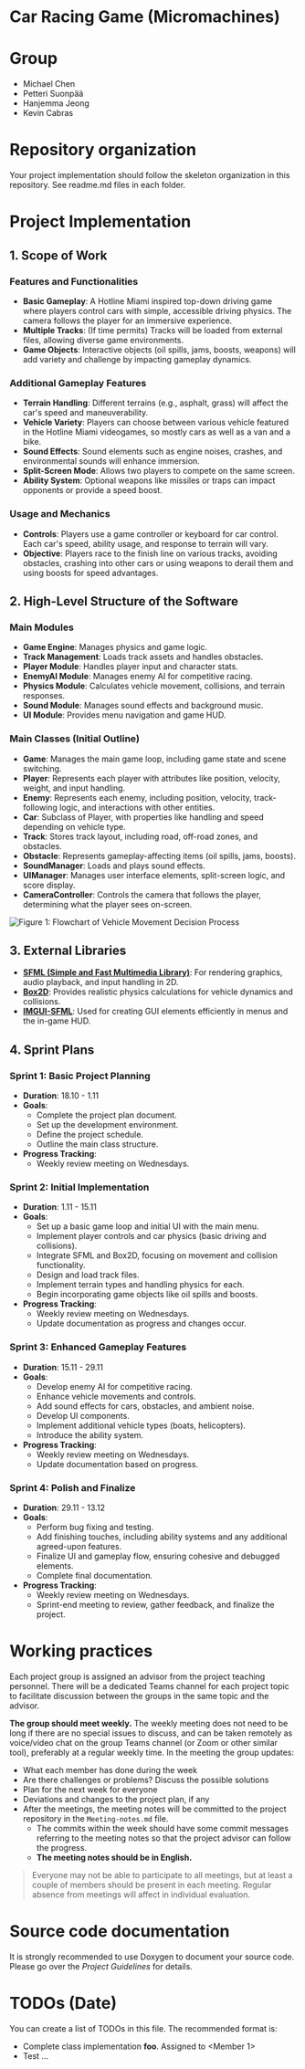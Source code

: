 # Car Racing Game (Micromachines)

# Group
- Michael Chen
- Petteri Suonpää
- Hanjemma Jeong
- Kevin Cabras

# Repository organization
Your project implementation should follow the skeleton organization in this repository.
See readme.md files in each folder.

# Project Implementation 

## 1. Scope of Work

### Features and Functionalities

- **Basic Gameplay**: A Hotline Miami inspired top-down driving game where players control cars with simple, accessible driving physics. The camera follows the player for an immersive experience.
- **Multiple Tracks**: (If time permits) Tracks will be loaded from external files, allowing diverse game environments.
- **Game Objects**: Interactive objects (oil spills, jams, boosts, weapons) will add variety and challenge by impacting gameplay dynamics.

### Additional Gameplay Features

- **Terrain Handling**: Different terrains (e.g., asphalt, grass) will affect the car's speed and maneuverability.
- **Vehicle Variety**: Players can choose between various vehicle featured in the Hotline Miami videogames, so mostly cars as well as a van and a bike.
- **Sound Effects**: Sound elements such as engine noises, crashes, and environmental sounds will enhance immersion.
- **Split-Screen Mode**: Allows two players to compete on the same screen.
- **Ability System**: Optional weapons like missiles or traps can impact opponents or provide a speed boost.

### Usage and Mechanics

- **Controls**: Players use a game controller or keyboard for car control. Each car's speed, ability usage, and response to terrain will vary.
- **Objective**: Players race to the finish line on various tracks, avoiding obstacles, crashing into other cars or using weapons to derail them and using boosts for speed advantages.

## 2. High-Level Structure of the Software

### Main Modules

- **Game Engine**: Manages physics and game logic.
- **Track Management**: Loads track assets and handles obstacles.
- **Player Module**: Handles player input and character stats.
- **EnemyAI Module**: Manages enemy AI for competitive racing.
- **Physics Module**: Calculates vehicle movement, collisions, and terrain responses.
- **Sound Module**: Manages sound effects and background music.
- **UI Module**: Provides menu navigation and game HUD.

### Main Classes (Initial Outline)

- **Game**: Manages the main game loop, including game state and scene switching.
- **Player**: Represents each player with attributes like position, velocity, weight, and input handling.
- **Enemy**: Represents each enemy, including position, velocity, track-following logic, and interactions with other entities.
- **Car**: Subclass of Player, with properties like handling and speed depending on vehicle type.
- **Track**: Stores track layout, including road, off-road zones, and obstacles.
- **Obstacle**: Represents gameplay-affecting items (oil spills, jams, boosts).
- **SoundManager**: Loads and plays sound effects.
- **UIManager**: Manages user interface elements, split-screen logic, and score display.
- **CameraController**: Controls the camera that follows the player, determining what the player sees on-screen.

![Figure 1: Flowchart of Vehicle Movement Decision Process](./Flow_chart.png)

## 3. External Libraries

- **[SFML (Simple and Fast Multimedia Library)](https://www.sfml-dev.org/)**: For rendering graphics, audio playback, and input handling in 2D.
- **[Box2D](https://box2d.org/)**: Provides realistic physics calculations for vehicle dynamics and collisions.
- **[IMGUI-SFML](https://github.com/SFML/imgui-sfml)**: Used for creating GUI elements efficiently in menus and the in-game HUD.

## 4. Sprint Plans

### Sprint 1: Basic Project Planning
- **Duration**: 18.10 - 1.11
- **Goals**:
  - Complete the project plan document.
  - Set up the development environment.
  - Define the project schedule.
  - Outline the main class structure.
- **Progress Tracking**:
  - Weekly review meeting on Wednesdays.

### Sprint 2: Initial Implementation
- **Duration**: 1.11 - 15.11
- **Goals**:
  - Set up a basic game loop and initial UI with the main menu.
  - Implement player controls and car physics (basic driving and collisions).
  - Integrate SFML and Box2D, focusing on movement and collision functionality.
  - Design and load track files.
  - Implement terrain types and handling physics for each.
  - Begin incorporating game objects like oil spills and boosts.
- **Progress Tracking**:
  - Weekly review meeting on Wednesdays.
  - Update documentation as progress and changes occur.

### Sprint 3: Enhanced Gameplay Features
- **Duration**: 15.11 - 29.11
- **Goals**:
  - Develop enemy AI for competitive racing.
  - Enhance vehicle movements and controls.
  - Add sound effects for cars, obstacles, and ambient noise.
  - Develop UI components.
  - Implement additional vehicle types (boats, helicopters).
  - Introduce the ability system.
- **Progress Tracking**:
  - Weekly review meeting on Wednesdays.
  - Update documentation based on progress.

### Sprint 4: Polish and Finalize
- **Duration**: 29.11 - 13.12
- **Goals**:
  - Perform bug fixing and testing.
  - Add finishing touches, including ability systems and any additional agreed-upon features.
  - Finalize UI and gameplay flow, ensuring cohesive and debugged elements.
  - Complete final documentation.
- **Progress Tracking**:
  - Weekly review meeting on Wednesdays.
  - Sprint-end meeting to review, gather feedback, and finalize the project.

# Working practices
Each project group is assigned an advisor from the project teaching personnel. 
There will be a dedicated Teams channel for each project topic to facilitate discussion between 
the groups in the same topic and the advisor. 

**The group should meet weekly.** The weekly meeting does not need to be long if there are no special issues 
to discuss, and can be taken remotely as voice/video chat on the group Teams channel (or Zoom or other similar tool), 
preferably at a regular weekly time. In the meeting the group updates:

- What each member has done during the week
- Are there challenges or problems? Discuss the possible solutions
- Plan for the next week for everyone
- Deviations and changes to the project plan, if any
- After the meetings, the meeting notes will be committed to the project repository in the `Meeting-notes.md` file. 
    * The commits within the week should have some commit messages referring to the meeting notes so 
      that the project advisor can follow the progress.  
    * **The meeting notes should be in English.**

> Everyone may not be able to participate to all meetings, but at least a couple of members should be present in each meeting. 
> Regular absence from meetings will affect in individual evaluation.

# Source code documentation
It is strongly recommended to use Doxygen to document your source code.
Please go over the *Project Guidelines* for details.

# TODOs (Date)
You can create a list of TODOs in this file.
The recommended format is:
- Complete class implementation **foo**. Assigned to \<Member 1\>
- Test ...